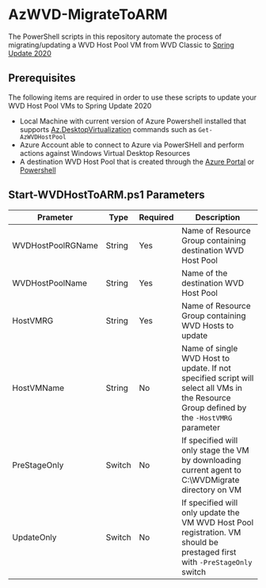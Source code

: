 # AzWVD-MigrateToARM

The PowerShell scripts in this repository automate the process of migrating/updating a WVD Host Pool VM from WVD Classic to [Spring Update 2020](https://azure.microsoft.com/en-us/blog/new-windows-virtual-desktop-capabilities-now-generally-available/)


## Prerequisites 

The following items are required in order to use these scripts to update your WVD Host Pool VMs to Spring Update 2020

* Local Machine with current version of Azure Powershell installed that supports [Az.DesktopVirtualization](https://docs.microsoft.com/en-us/powershell/module/az.desktopvirtualization/?view=azps-4.5.0) commands such as `Get-AzWVDHostPool`
* Azure Account able to connect to Azure via PowerSHell and perform actions against Windows Virtual Desktop Resources
* A destination WVD Host Pool that is created through the [Azure Portal](https://ms.portal.azure.com/#blade/Microsoft_Azure_WVD/WvdManagerMenuBlade/overview) or [Powershell](https://docs.microsoft.com/en-us/powershell/module/az.desktopvirtualization/new-azwvdhostpool?view=azps-4.5.0)


## Start-WVDHostToARM.ps1 Parameters


| Prameter | Type | Required | Description |
| ----------- | ----------- | ----------- |----------- |
| WVDHostPoolRGName | String | Yes | Name of Resource Group containing destination WVD Host Pool |
| WVDHostPoolName | String | Yes | Name of the destination WVD Host Pool |
| HostVMRG | String | Yes | Name of Resource Group containing WVD Hosts to update |
| HostVMName | String | No | Name of single WVD Host to update. If not specified script will select all VMs in the Resource Group defined by the `-HostVMRG` parameter |
| PreStageOnly | Switch | No | If specified will only stage the VM by downloading current agent to C:\WVDMigrate directory on VM |
| UpdateOnly | Switch | No | If specified will only update the VM WVD Host Pool registration. VM should be prestaged first with `-PreStageOnly` switch |